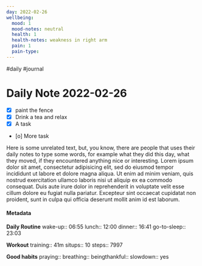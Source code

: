 ```yaml
---
day: 2022-02-26
wellbeing:
  mood: 1
  mood-notes: neutral
  health: 1
  health-notes: weakness in right arm
  pain: 1
  pain-type: 
---
```

#daily #journal
# Daily Note 2022-02-26

- [x] paint the fence
- [x] Drink a tea and relax
- [x] A task
- [o] More task

Here is some unrelated text, but, you know, there are people that uses their daily notes to type some words, for example what they did this day, what they moved, if they encountered anything nice or interesting. Lorem ipsum dolor sit amet, consectetur adipisicing elit, sed do eiusmod tempor incididunt ut labore et dolore magna aliqua. Ut enim ad minim veniam, quis nostrud exercitation ullamco laboris nisi ut aliquip ex ea commodo consequat. Duis aute irure dolor in reprehenderit in voluptate velit esse cillum dolore eu fugiat nulla pariatur. Excepteur sint occaecat cupidatat non proident, sunt in culpa qui officia deserunt mollit anim id est laborum.

#### Metadata

**Daily Routine**
wake-up:: 06:55
lunch:: 12:00
dinner:: 16:41
go-to-sleep:: 23:03

**Workout**
training:: 41m
situps:: 10
steps:: 7997

**Good habits**
praying:: 
breathing:: 
beingthankful:: 
slowdown:: yes
